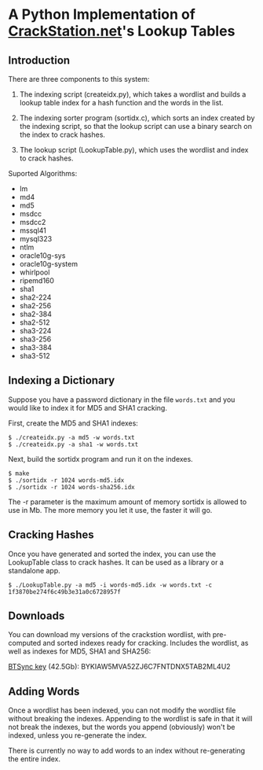 A Python Implementation of [CrackStation.net](http://crackstation.net/)'s Lookup Tables
============================================================

Introduction
------------

There are three components to this system:

1. The indexing script (createidx.py), which takes a wordlist and builds
   a lookup table index for a hash function and the words in the list.

2. The indexing sorter program (sortidx.c), which sorts an index created by the
   indexing script, so that the lookup script can use a binary search on the
   index to crack hashes.

3. The lookup script (LookupTable.py), which uses the wordlist and index to
   crack hashes.

Suported Algorithms:
 * lm
 * md4
 * md5
 * msdcc
 * msdcc2
 * mssql41
 * mysql323
 * ntlm
 * oracle10g-sys
 * oracle10g-system
 * whirlpool
 * ripemd160
 * sha1
 * sha2-224
 * sha2-256
 * sha2-384
 * sha2-512
 * sha3-224
 * sha3-256
 * sha3-384
 * sha3-512

Indexing a Dictionary
---------------------

Suppose you have a password dictionary in the file `words.txt` and you would
like to index it for MD5 and SHA1 cracking.

First, create the MD5 and SHA1 indexes:

    $ ./createidx.py -a md5 -w words.txt
    $ ./createidx.py -a sha1 -w words.txt

Next, build the sortidx program and run it on the indexes.

    $ make
    $ ./sortidx -r 1024 words-md5.idx
    $ ./sortidx -r 1024 words-sha256.idx

The -r parameter is the maximum amount of memory sortidx is allowed to use in
Mb. The more memory you let it use, the faster it will go.

Cracking Hashes
---------------

Once you have generated and sorted the index, you can use the LookupTable class
to crack hashes.  It can be used as a library or a standalone app.

    $ ./LookupTable.py -a md5 -i words-md5.idx -w words.txt -c 1f3870be274f6c49b3e31a0c6728957f

Downloads
----------

You can download my versions of the crackstion wordlist, with pre-computed and sorted indexes ready for cracking.  Includes the wordlist, as well as indexes for MD5, SHA1 and SHA256:

[BTSync key](http://labs.bittorrent.com/experiments/sync.html) (42.5Gb): BYKIAW5MVA52ZJ6C7FNTDNX5TAB2ML4U2

Adding Words
------------

Once a wordlist has been indexed, you can not modify the wordlist file without
breaking the indexes. Appending to the wordlist is safe in that it will not
break the indexes, but the words you append (obviously) won't be indexed,
unless you re-generate the index.

There is currently no way to add words to an index without re-generating the
entire index.
